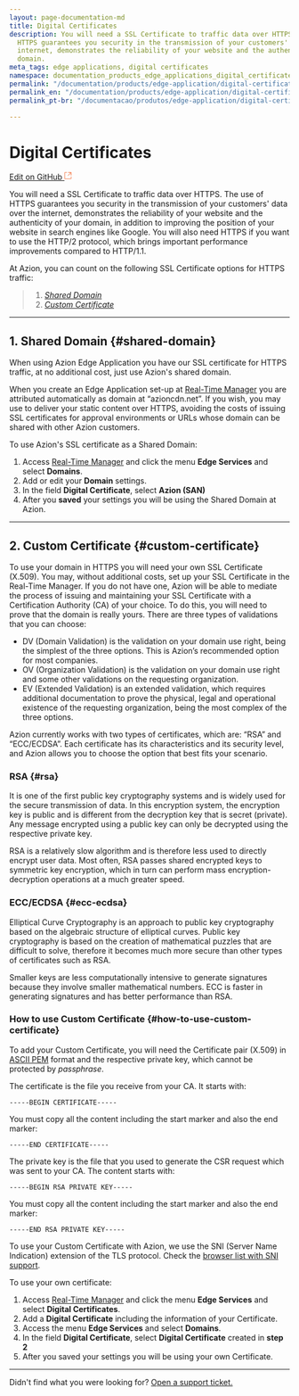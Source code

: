 ```yaml
---
layout: page-documentation-md
title: Digital Certificates
description: You will need a SSL Certificate to traffic data over HTTPS. The use of
  HTTPS guarantees you security in the transmission of your customers' data over the
  internet, demonstrates the reliability of your website and the authenticity of your
  domain.
meta_tags: edge applications, digital certificates
namespace: documentation_products_edge_applications_digital_certificates
permalink: "/documentation/products/edge-application/digital-certificates/"
permalink_en: "/documentation/products/edge-application/digital-certificates/"
permalink_pt-br: "/documentacao/produtos/edge-application/digital-certificates/"

---
```

# Digital **Certificates**

[Edit on GitHub <svg width="14" height="14" xmlns="http://www.w3.org/2000/svg"><g fill="none" stroke="#F3652B"><path d="M4.81.71H.672v11.43H12.1V8.001" stroke-width=".8"/><path d="M6.87.786h5.155V5.94M6.31 6.5L12.026.786"/></g></svg>](https://github.com/aziontech/docs_en/edit/master/edge-application/digital-certificates/index.md)

You will need a SSL Certificate to traffic data over HTTPS. The use of HTTPS guarantees you security in the transmission of your customers' data over the internet, demonstrates the reliability of your website and the authenticity of your domain, in addition to improving the position of your website in search engines like Google. You will also need HTTPS if you want to use the HTTP/2 protocol, which brings important performance improvements compared to HTTP/1.1.

At Azion, you can count on the following SSL Certificate options for HTTPS traffic:

> 1. _[Shared Domain](#shared-domain)_
> 2. _[Custom Certificate](#custom-certificate)_

---

## 1. Shared Domain {#shared-domain}

When using Azion Edge Application you have our SSL certificate for HTTPS traffic, at no additional cost, just use Azion's shared domain.

When you create an Edge Application set-up at [Real-Time Manager](https://manager.azion.com/) you are attributed automatically as domain at “azioncdn.net”. If you wish, you may use to deliver your static content over HTTPS, avoiding the costs of issuing SSL certificates for approval environments or URLs whose domain can be shared with other Azion customers.

To use Azion's SSL certificate as a Shared Domain:

1.  Access [Real-Time Manager](https://manager.azion.com/) and click the menu **Edge Services** and select **Domains**.
2.  Add or edit your **Domain** settings.
3.  In the field **Digital Certificate**, select **Azion (SAN)**
4.  After you **saved** your settings you will be using the Shared Domain at Azion.

---

## 2. Custom Certificate {#custom-certificate}

To use your domain in HTTPS you will need your own SSL Certificate (X.509). You may, without additional costs, set up your SSL Certificate in the Real-Time Manager. If you do not have one, Azion will be able to mediate the process of issuing and maintaining your SSL Certificate with a Certification Authority (CA) of your choice. To do this, you will need to prove that the domain is really yours. There are three types of validations that you can choose:

- DV (Domain Validation) is the validation on your domain use right, being the simplest of the three options. This is Azion’s recommended option for most companies.
- OV (Organization Validation) is the validation on your domain use right and some other validations on the requesting organization.
- EV (Extended Validation) is an extended validation, which requires additional documentation to prove the physical, legal and operational existence of the requesting organization, being the most complex of the three options.

Azion currently works with two types of certificates, which are: “RSA” and “ECC/ECDSA”. Each certificate has its characteristics and its security level, and Azion allows you to choose the option that best fits your scenario.

### RSA {#rsa}

It is one of the first public key cryptography systems and is widely used for the secure transmission of data. In this encryption system, the encryption key is public and is different from the decryption key that is secret (private). Any message encrypted using a public key can only be decrypted using the respective private key.  

RSA is a relatively slow algorithm and is therefore less used to directly encrypt user data. Most often, RSA passes shared encrypted keys to symmetric key encryption, which in turn can perform mass encryption-decryption operations at a much greater speed.

### ECC/ECDSA  {#ecc-ecdsa}

Elliptical Curve Cryptography is an approach to public key cryptography based on the algebraic structure of elliptical curves. Public key cryptography is based on the creation of mathematical puzzles that are difficult to solve, therefore it becomes much more secure than other types of certificates such as RSA.

Smaller keys are less computationally intensive to generate signatures because they involve smaller mathematical numbers. ECC is faster in generating signatures and has better performance than RSA.

### How to use Custom Certificate {#how-to-use-custom-certificate}

To add your Custom Certificate, you will need the Certificate pair (X.509) in [ASCII PEM](https://www.google.com.br/search?q=Como+converter+um+certificado+PFX+para+PEM&cad=h) format and the respective private key, which cannot be protected by *passphrase*.

The certificate is the file you receive from your CA. It starts with:

~~~
-----BEGIN CERTIFICATE-----
~~~

You must copy all the content including the start marker and also the end marker:

~~~
-----END CERTIFICATE-----
~~~

The private key is the file that you used to generate the CSR request which was sent to your CA. The content starts with:

~~~
-----BEGIN RSA PRIVATE KEY-----
~~~

You must copy all the content including the start marker and also the end marker:

~~~
-----END RSA PRIVATE KEY-----
~~~

To use your Custom Certificate with Azion, we use the SNI (Server Name Indication) extension of the TLS protocol. Check the [browser list with SNI support](https://caniuse.com/#feat=sni).

To use your own certificate:

1.  Access [Real-Time Manager](https://manager.azion.com/)  and click the menu **Edge Services** and select **Digital Certificates**.
2.  Add a **Digital Certificate** including the information of your Certificate.
3.  Access the menu **Edge Services** and select **Domains**.
4.  In the field **Digital Certificate**, select **Digital Certificate** created in **step 2**
5.  After you saved your settings you will be using your own Certificate.

---

Didn't find what you were looking for? [Open a support ticket.](https://tickets.azion.com/)